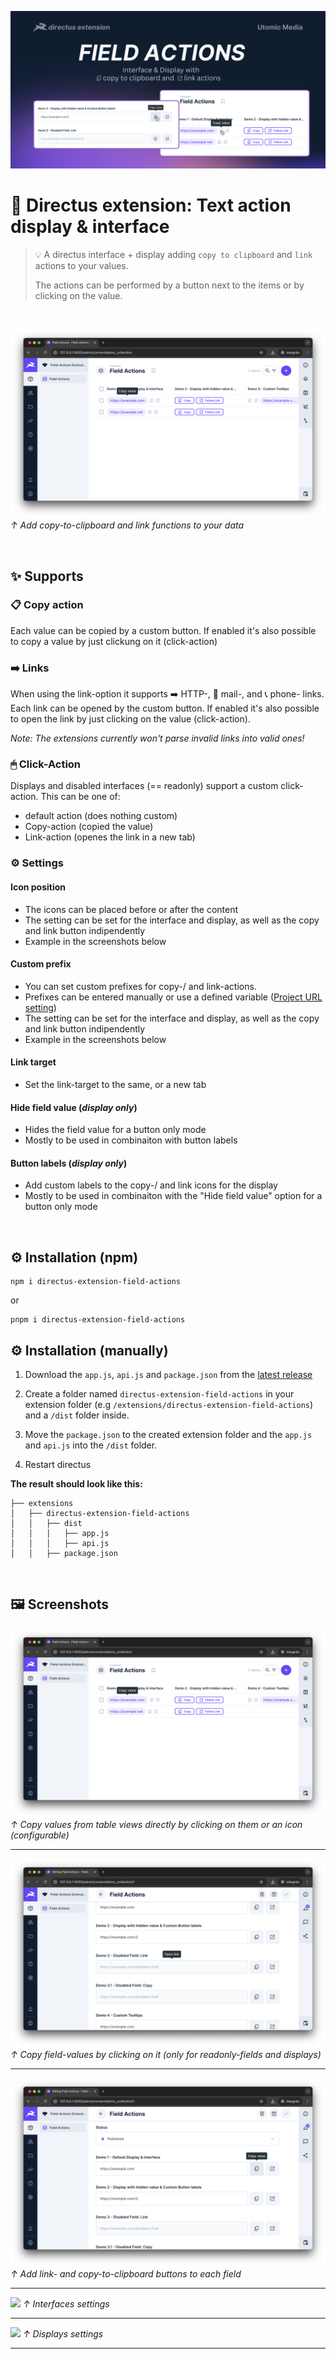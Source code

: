 ![](https://github.com/utomic-media/directus-extension-field-actions/raw/main/docs/Directus-Extension-Field-Actions.png)


# 🐰 Directus extension: Text action display & interface
> 💡 A directus interface + display adding `copy to clipboard` and `link` actions to your values.
> 
> The actions can be performed by a button next to the items or by clicking on the value.

<br />

![](https://github.com/utomic-media/directus-extension-field-actions/raw/main/docs/screenshots/display-copy.png)
*↑ Add copy-to-clipboard and link functions to your data*

<br />

## ✨ Supports
### 📋 Copy action
Each value can be copied by a custom button. If enabled it's also possible to copy a value by just clickung on it (click-action)

### ➡️ Links
When using the link-option it supports ➡️ HTTP-, 📧 mail-, and 📞 phone- links. Each link can be opened by the custom button. If enabled it's also possible to open the link by just clicking on the value (click-action).

*Note: The extensions currently won't parse invalid links into valid ones!*

### 🖱 Click-Action
Displays and disabled interfaces (== readonly) support a custom click-action. This can be one of:
* default action (does nothing custom)
* Copy-action (copied the value)
* Link-action (openes the link in a new tab)

### ⚙ Settings
#### Icon position
- The icons can be placed before or after the content
- The setting can be set for the interface and display, as well as the copy and link button indipendently
- Example in the screenshots below

#### Custom prefix
- You can set custom prefixes for copy-/ and link-actions.
- Prefixes can be entered manually or use a defined variable ([Project URL setting](https://docs.directus.io/configuration/project-settings.html#general))
- The setting can be set for the interface and display, as well as the copy and link button indipendently
- Example in the screenshots below

#### Link target
- Set the link-target to the same, or a new tab

#### Hide field value (_display only_)
- Hides the field value for a button only mode
- Mostly to be used in combinaiton with button labels

#### Button labels (_display only_)
- Add custom labels to the copy-/ and link icons for the display
- Mostly to be used in combinaiton with the "Hide field value" option for a button only mode

<br />

## ⚙️ Installation (npm)
```
npm i directus-extension-field-actions
```

or

```
pnpm i directus-extension-field-actions
```

## ⚙️ Installation (manually)
1. Download the `app.js`, `api.js` and `package.json` from the [latest release](https://github.com/utomic-media/directus-extension-field-actions/releases)

2. Create a folder named `directus-extension-field-actions` in your extension folder (e.g  `/extensions/directus-extension-field-actions`) and a `/dist` folder inside.
   
3. Move the `package.json` to the created extension folder and the `app.js` and `api.js` into the `/dist` folder.

4. Restart directus

**The result should look like this:**
```
├── extensions
│   ├── directus-extension-field-actions
│   │   ├── dist
│   │   │   ├── app.js
│   │   │   ├── api.js
│   │   ├── package.json
```


<br />

## 🖼 Screenshots
![](https://github.com/utomic-media/directus-extension-field-actions/raw/main/docs/screenshots/display-copy.png)
*↑ Copy values from table views directly by clicking on them or an icon (configurable)*

---

![](https://github.com/utomic-media/directus-extension-field-actions/raw/main/docs/screenshots/item-copy-hover.png)
*↑ Copy field-values by clicking on it (only for readonly-fields and displays)*

---

![](https://github.com/utomic-media/directus-extension-field-actions/raw/main/docs/screenshots/item-copy-button.png)
*↑ Add link- and copy-to-clipboard buttons to each field*

---

![](https://github.com/utomic-media/directus-extension-field-actions/raw/main/docs/screenshots/interface-config-2023-03.png)
*↑ Interfaces settings*

---

![](https://github.com/utomic-media/directus-extension-field-actions/raw/main/docs/screenshots/display-config-2023-03.png)
*↑ Displays settings*

---

